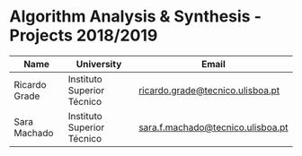 # Algorithm Analysis & Synthesis - Projects 2018/2019

| Name | University | Email |
| ---- | ---- | ---- |
| Ricardo Grade | Instituto Superior Técnico | ricardo.grade@tecnico.ulisboa.pt |
| Sara Machado | Instituto Superior Técnico | sara.f.machado@tecnico.ulisboa.pt |
